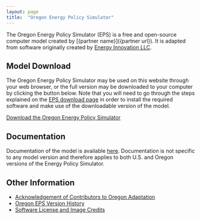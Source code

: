 ```yaml
---
layout: page
title:  "Oregon Energy Policy Simulator"
---
```


The Oregon Energy Policy Simulator (EPS) is a free and open-source computer model created by [{partner name}]({partner url}).  It is adapted from software originally created by [Energy Innovation LLC](https://energyinnovation.org/).

## Model Download

The Oregon Energy Policy Simulator may be used on this website through your web browser, or the full version may be downloaded to your computer by clicking the button below.  Note that you will need to go through the steps explained on the [EPS download page](https://us.energypolicy.solutions/docs/download.html) in order to install the required software and make use of the downloadable version of the model.

<p><a href="https://github.com/Energy-Innovation/eps-oregon/archive/3.3.1.zip" class="btn">Download the Oregon Energy Policy Simulator</a></p>

## Documentation

Documentation of the model is available [here](https://us.energypolicy.solutions/docs/index.html).  Documentation is not specific to any model version and therefore applies to both U.S. and Oregon versions of the Energy Policy Simulator.

## Other Information

* [Acknowledgement of Contributors to Oregon Adaptation](acknowledgement.html)
* [Oregon EPS Version History](version-history.html)
* [Software License and Image Credits](software-license.html)
